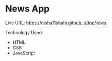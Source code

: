 # News App

Live URL: https://nisha11shahi.github.io/topNews

Technology Used:

- HTML
- CSS
- JavaScript
